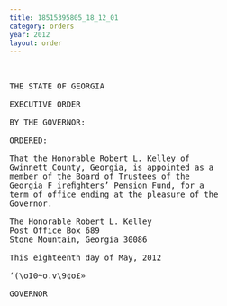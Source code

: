 ```yaml
---
title: 18515395805_18_12_01
category: orders
year: 2012
layout: order
---
```


<pre> 

THE STATE OF GEORGIA

EXECUTIVE ORDER

BY THE GOVERNOR:

ORDERED:

That the Honorable Robert L. Kelley of
Gwinnett County, Georgia, is appointed as a
member of the Board of Trustees of the
Georgia F ireﬁghters’ Pension Fund, for a
term of office ending at the pleasure of the
Governor.

The Honorable Robert L. Kelley
Post Office Box 689
Stone Mountain, Georgia 30086

This eighteenth day of May, 2012

‘(\oI0~o.v\9¢o£»

GOVERNOR

</pre>
